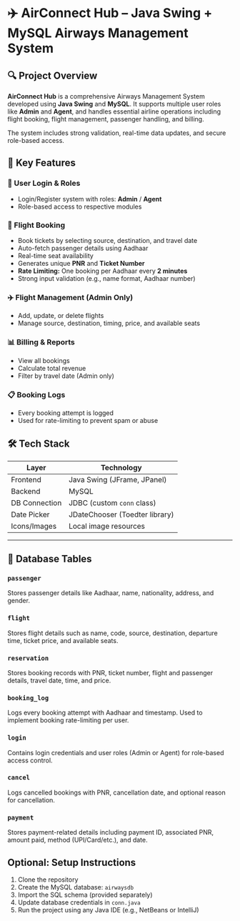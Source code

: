 # ✈️ AirConnect Hub – Java Swing + MySQL Airways Management System

## 🔍 Project Overview

**AirConnect Hub** is a comprehensive Airways Management System developed using **Java Swing** and **MySQL**. It supports multiple user roles like **Admin** and **Agent**, and handles essential airline operations including flight booking, flight management, passenger handling, and billing.

The system includes strong validation, real-time data updates, and secure role-based access.



## 💼 Key Features

### 👥 User Login & Roles
- Login/Register system with roles: **Admin** / **Agent**
- Role-based access to respective modules

### 🧾 Flight Booking
- Book tickets by selecting source, destination, and travel date
- Auto-fetch passenger details using Aadhaar
- Real-time seat availability
- Generates unique **PNR** and **Ticket Number**
- **Rate Limiting:** One booking per Aadhaar every **2 minutes**
- Strong input validation (e.g., name format, Aadhaar number)

### ✈️ Flight Management (Admin Only)
- Add, update, or delete flights
- Manage source, destination, timing, price, and available seats

### 📊 Billing & Reports
- View all bookings
- Calculate total revenue
- Filter by travel date (Admin only)

### 📋 Booking Logs
- Every booking attempt is logged
- Used for rate-limiting to prevent spam or abuse



## 🛠️ Tech Stack

| Layer            | Technology                  |
|------------------|------------------------------|
| Frontend         | Java Swing (JFrame, JPanel)  |
| Backend          | MySQL                        |
| DB Connection    | JDBC (custom `conn` class)   |
| Date Picker      | JDateChooser (Toedter library) |
| Icons/Images     | Local image resources        |

---

## 🧱 Database Tables

### `passenger`
Stores passenger details like Aadhaar, name, nationality, address, and gender.

### `flight`
Stores flight details such as name, code, source, destination, departure time, ticket price, and available seats.

### `reservation`
Stores booking records with PNR, ticket number, flight and passenger details, travel date, time, and price.

### `booking_log`
Logs every booking attempt with Aadhaar and timestamp. Used to implement booking rate-limiting per user.

### `login`
Contains login credentials and user roles (Admin or Agent) for role-based access control.

### `cancel`
Logs cancelled bookings with PNR, cancellation date, and optional reason for cancellation.

### `payment`
Stores payment-related details including payment ID, associated PNR, amount paid, method (UPI/Card/etc.), and date.



##  Optional: Setup Instructions
1. Clone the repository
2. Create the MySQL database: `airwaysdb`
3. Import the SQL schema (provided separately)
4. Update database credentials in `conn.java`
5. Run the project using any Java IDE (e.g., NetBeans or IntelliJ)

